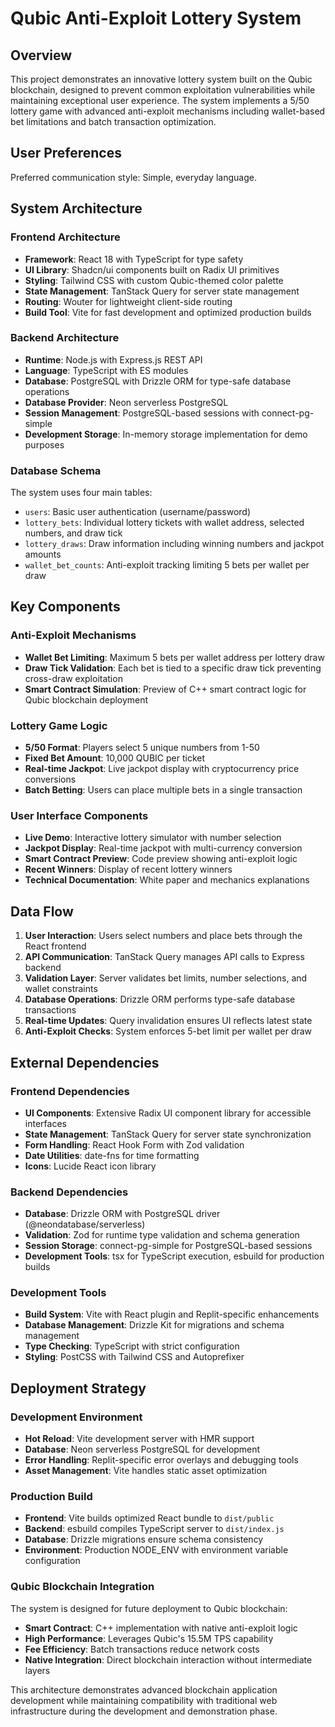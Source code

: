 # Qubic Anti-Exploit Lottery System

## Overview

This project demonstrates an innovative lottery system built on the Qubic blockchain, designed to prevent common exploitation vulnerabilities while maintaining exceptional user experience. The system implements a 5/50 lottery game with advanced anti-exploit mechanisms including wallet-based bet limitations and batch transaction optimization.

## User Preferences

Preferred communication style: Simple, everyday language.

## System Architecture

### Frontend Architecture
- **Framework**: React 18 with TypeScript for type safety
- **UI Library**: Shadcn/ui components built on Radix UI primitives
- **Styling**: Tailwind CSS with custom Qubic-themed color palette
- **State Management**: TanStack Query for server state management
- **Routing**: Wouter for lightweight client-side routing
- **Build Tool**: Vite for fast development and optimized production builds

### Backend Architecture
- **Runtime**: Node.js with Express.js REST API
- **Language**: TypeScript with ES modules
- **Database**: PostgreSQL with Drizzle ORM for type-safe database operations
- **Database Provider**: Neon serverless PostgreSQL
- **Session Management**: PostgreSQL-based sessions with connect-pg-simple
- **Development Storage**: In-memory storage implementation for demo purposes

### Database Schema
The system uses four main tables:
- `users`: Basic user authentication (username/password)
- `lottery_bets`: Individual lottery tickets with wallet address, selected numbers, and draw tick
- `lottery_draws`: Draw information including winning numbers and jackpot amounts
- `wallet_bet_counts`: Anti-exploit tracking limiting 5 bets per wallet per draw

## Key Components

### Anti-Exploit Mechanisms
- **Wallet Bet Limiting**: Maximum 5 bets per wallet address per lottery draw
- **Draw Tick Validation**: Each bet is tied to a specific draw tick preventing cross-draw exploitation
- **Smart Contract Simulation**: Preview of C++ smart contract logic for Qubic blockchain deployment

### Lottery Game Logic
- **5/50 Format**: Players select 5 unique numbers from 1-50
- **Fixed Bet Amount**: 10,000 QUBIC per ticket
- **Real-time Jackpot**: Live jackpot display with cryptocurrency price conversions
- **Batch Betting**: Users can place multiple bets in a single transaction

### User Interface Components
- **Live Demo**: Interactive lottery simulator with number selection
- **Jackpot Display**: Real-time jackpot with multi-currency conversion
- **Smart Contract Preview**: Code preview showing anti-exploit logic
- **Recent Winners**: Display of recent lottery winners
- **Technical Documentation**: White paper and mechanics explanations

## Data Flow

1. **User Interaction**: Users select numbers and place bets through the React frontend
2. **API Communication**: TanStack Query manages API calls to Express backend
3. **Validation Layer**: Server validates bet limits, number selections, and wallet constraints
4. **Database Operations**: Drizzle ORM performs type-safe database transactions
5. **Real-time Updates**: Query invalidation ensures UI reflects latest state
6. **Anti-Exploit Checks**: System enforces 5-bet limit per wallet per draw

## External Dependencies

### Frontend Dependencies
- **UI Components**: Extensive Radix UI component library for accessible interfaces
- **State Management**: TanStack Query for server state synchronization
- **Form Handling**: React Hook Form with Zod validation
- **Date Utilities**: date-fns for time formatting
- **Icons**: Lucide React icon library

### Backend Dependencies
- **Database**: Drizzle ORM with PostgreSQL driver (@neondatabase/serverless)
- **Validation**: Zod for runtime type validation and schema generation
- **Session Storage**: connect-pg-simple for PostgreSQL-based sessions
- **Development Tools**: tsx for TypeScript execution, esbuild for production builds

### Development Tools
- **Build System**: Vite with React plugin and Replit-specific enhancements
- **Database Management**: Drizzle Kit for migrations and schema management
- **Type Checking**: TypeScript with strict configuration
- **Styling**: PostCSS with Tailwind CSS and Autoprefixer

## Deployment Strategy

### Development Environment
- **Hot Reload**: Vite development server with HMR support
- **Database**: Neon serverless PostgreSQL for development
- **Error Handling**: Replit-specific error overlays and debugging tools
- **Asset Management**: Vite handles static asset optimization

### Production Build
- **Frontend**: Vite builds optimized React bundle to `dist/public`
- **Backend**: esbuild compiles TypeScript server to `dist/index.js`
- **Database**: Drizzle migrations ensure schema consistency
- **Environment**: Production NODE_ENV with environment variable configuration

### Qubic Blockchain Integration
The system is designed for future deployment to Qubic blockchain:
- **Smart Contract**: C++ implementation with native anti-exploit logic
- **High Performance**: Leverages Qubic's 15.5M TPS capability
- **Fee Efficiency**: Batch transactions reduce network costs
- **Native Integration**: Direct blockchain interaction without intermediate layers

This architecture demonstrates advanced blockchain application development while maintaining compatibility with traditional web infrastructure during the development and demonstration phase.
